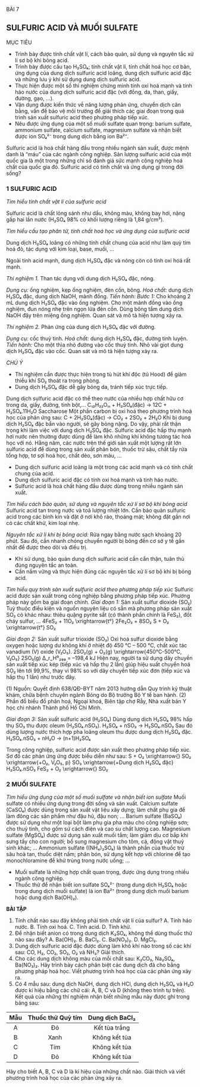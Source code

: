 BÀI 7

## SULFURIC ACID VÀ MUỐI SULFATE

MỤC TIÊU
- Trình bày được tính chất vật lí, cách bảo quản, sử dụng và nguyên tắc xử lí sơ bộ khi bỏng acid.
- Trình bày được cấu tạo H₂SO₄; tính chất vật lí, tính chất hoá học cơ bản, ứng dụng của dung dịch sulfuric acid loãng, dung dịch sulfuric acid đặc và những lưu ý khi sử dụng dung dịch sulfuric acid.
- Thực hiện được một số thí nghiệm chứng minh tính oxi hoá mạnh và tính háo nước của dung dịch sulfuric acid đặc (với đồng, da, than, giấy, đường, gạo, ...).
- Vận dụng được kiến thức về năng lượng phản ứng, chuyển dịch cân bằng, vấn đề bảo vệ môi trường để giải thích các giai đoạn trong quá trình sản xuất sulfuric acid theo phương pháp tiếp xúc.
- Nêu được ứng dụng của một số muối sulfate quan trọng: barium sulfate, ammonium sulfate, calcium sulfate, magnesium sulfate và nhận biết được ion SO₄²⁻ trong dung dịch bằng ion Ba²⁺.

Sulfuric acid là hoá chất hàng đầu trong nhiều ngành sản xuất, được mệnh danh là “máu” của các ngành công nghiệp. Sản lượng sulfuric acid của một quốc gia là một trong những chỉ số đánh giá sức mạnh công nghiệp hoá chất của quốc gia đó. Sulfuric acid có tính chất và ứng dụng gì trong đời sống?

### 1 SULFURIC ACID

*Tìm hiểu tính chất vật lí của sulfuric acid*

Sulfuric acid là chất lỏng sánh như dầu, không màu, không bay hơi, nặng gấp hai lần nước (H₂SO₄ 98% có khối lượng riêng là 1,84 g/cm³).

*Tìm hiểu cấu tạo phân tử, tính chất hoá học và ứng dụng của sulfuric acid*

Dung dịch H₂SO₄ loãng có những tính chất chung của acid như làm quỳ tím hoá đỏ, tác dụng với kim loại, base, muối, ...

Ngoài tính acid mạnh, dung dịch H₂SO₄ đặc và nóng còn có tính oxi hoá rất mạnh.

*Thí nghiệm 1.* Than tác dụng với dung dịch H₂SO₄ đặc, nóng.

*Dụng cụ:* ống nghiệm, kẹp ống nghiệm, đèn cồn, bông.
*Hoá chất:* dung dịch H₂SO₄ đặc, dung dịch NaOH, mảnh đồng.
*Tiến hành:*
*Bước 1:* Cho khoảng 2 mL dung dịch H₂SO₄ đặc vào ống nghiệm. Cho một mảnh đồng vào ống nghiệm, đun nóng nhẹ trên ngọn lửa đèn cồn. Dùng bông tẩm dung dịch NaOH đậy trên miệng ống nghiệm. Quan sát và mô tả hiện tượng xảy ra.

*Thí nghiệm 2.* Phản ứng của dung dịch H₂SO₄ đặc với đường.

*Dụng cụ:* cốc thuỷ tinh.
*Hoá chất:* dung dịch H₂SO₄ đặc, đường tinh luyện.
*Tiến hành:* Cho một thìa nhỏ đường vào cốc thuỷ tinh. Nhỏ vài giọt dung dịch H₂SO₄ đặc vào cốc. Quan sát và mô tả hiện tượng xảy ra.

*CHÚ Ý*
- Thí nghiệm cần được thực hiện trong tủ hút khí độc (tủ Hood) để giảm thiểu khí SO₂ thoát ra trong phòng.
- Dung dịch H₂SO₄ đặc dễ gây bỏng da, tránh tiếp xúc trực tiếp.

Dung dịch sulfuric acid đặc có thể theo nước của nhiều hợp chất hữu cơ trong da, giấy, đường, tinh bột,...
C₁₂H₂₂O₁₁ + H₂SO₄(đặc) → 12C + H₂SO₄.11H₂O
              Saccharose
Một phần carbon bị oxi hoá theo phương trình hoá học của phản ứng sau:
C + 2H₂SO₄(đặc) → CO₂ + 2SO₂ + 2H₂O
Khi bị dung dịch H₂SO₄ đặc bắn vào người, sẽ gây bỏng nặng. Do vậy, phải rất thận trọng khi làm việc với dung dịch H₂SO₄ đặc.
Sulfuric acid đặc hấp thụ mạnh hơi nước nên thường được dùng để làm khô những khí không tương tác hoá học với nó.
Hằng năm, các nước trên thế giới sản xuất một lượng rất lớn sulfuric acid để dùng trong sản xuất phân bón, thuốc trừ sâu, chất tẩy rửa tổng hợp, tơ sợi hoá học, chất dẻo, sơn màu, ...

- Dung dịch sulfuric acid loãng là một trong các acid mạnh và có tính chất chung của acid.
- Dung dịch sulfuric acid đặc có tính oxi hoá mạnh và tính háo nước.
- Sulfuric acid là hoá chất hàng đầu được dùng trong nhiều ngành sản xuất.

*Tìm hiểu cách bảo quản, sử dụng và nguyên tắc xử lí sơ bộ khi bỏng acid*
Sulfuric acid tan trong nước và toả lượng nhiệt lớn.
Cần bảo quản sulfuric acid trong các bình kín và đặt ở nơi khô ráo, thoáng mát; không đặt gần nơi có các chất khử, kim loại nhẹ.

*Nguyên tắc xử lí khi bị bỏng acid:*
Rửa ngay bằng nước sạch khoảng 20 phút. Sau đó, cần nhanh chóng chuyển người bị bỏng đến cơ sở y tế gần nhất để được theo dõi và điều trị.

- Khi sử dụng, bảo quản dung dịch sulfuric acid cần cẩn thận, tuân thủ đúng nguyên tắc an toàn.
- Cần nắm vững và thực hiện đúng các nguyên tắc xử lí sơ bộ khi bị bỏng acid.

*Tìm hiểu quy trình sản xuất sulfuric acid theo phương pháp tiếp xúc*
Sulfuric acid được sản xuất trong công nghiệp bằng phương pháp tiếp xúc. Phương pháp này gồm ba giai đoạn chính.
*Giai đoạn 1:* Sản xuất sulfur dioxide (SO₂)
Tuỳ thuộc điều kiện và nguồn nguyên liệu có sẵn mà phương pháp sản xuất SO₂ có khác nhau: thiêu quặng pyrite sắt (có thành phần chính là FeS₂), đốt cháy sulfur, ...
4FeS₂ + 11O₂ \xrightarrow{t°} 2Fe₂O₃ + 8SO₂
S + O₂ \xrightarrow{t°} SO₂

*Giai đoạn 2:* Sản xuất sulfur trioxide (SO₃)
Oxi hoá sulfur dioxide bằng oxygen hoặc lượng dư không khí ở nhiệt độ 450 °C – 500 °C, chất xúc tác vanadium (V) oxide (V₂O₅).
2SO₂(g) + O₂(g) \xrightarrow{450°C-500°C, V₂O₅} 2SO₃(g)     Δ_r_H⁰₂₉₈ = –198,4 kJ
Hiện nay, người ta sử dụng dây chuyền sản xuất tiếp xúc kép (tiếp xúc và hấp thụ 2 lần) giúp hiệu suất chuyển hoá SO₂ lên tới 99,9%, thay vì 98% so với dây chuyền tiếp xúc đơn (tiếp xúc và hấp thụ 1 lần) như trước đây.

(1) Nguồn: Quyết định 638/QĐ-BYT năm 2013 hướng dẫn Quy trình kỹ thuật khám, chữa bệnh chuyên ngành Bỏng do Bộ trưởng Bộ Y tế ban hành.
(2) Phần đồ biểu đồ phân hoá, Ngoại khoá, Biên tập chợ Rẫy, Nhà xuất bản Y học chi nhánh Thành phố Hồ Chí Minh.

*Giai đoạn 3:* Sản xuất sulfuric acid (H₂SO₄)
Dùng dung dịch H₂SO₄ 98% hấp thụ SO₃ thu được oleum (H₂SO₄.nSO₃).
H₂SO₄ + nSO₃ → H₂SO₄.nSO₃
Sau đó dùng lượng nước thích hợp pha loãng oleum thu được dung dịch H₂SO₄ đặc.
H₂SO₄.nSO₃ + nH₂O → (n+1)H₂SO₄

Trong công nghiệp, sulfuric acid được sản xuất theo phương pháp tiếp xúc. Sơ đồ các phản ứng ứng được biểu diễn như sau:
S + O₂ \xrightarrow{} SO₂ \xrightarrow{+O₂, V₂O₅, p} SO₃ \xrightarrow{+Dung dịch H₂SO₄ đặc} H₂SO₄.nSO₃
FeS₂ + O₂ \xrightarrow{} SO₂

### 2 MUỐI SULFATE

*Tìm hiểu ứng dụng của một số muối sulfate và nhận biết ion sulfate*
Muối sulfate có nhiều ứng dụng trong đời sống và sản xuất.
Calcium sulfate (CaSO₄) được dùng trong sản xuất vật liệu xây dựng; làm chất phụ gia để làm đông các sản phẩm như đậu hũ, đậu non; ...
Barium sulfate (BaSO₄) được sử dụng như một loại bột làm phụ gia pha màu cho công nghiệp sơn; cho thuỷ tinh, cho gốm sứ cách điện và cao su chất lượng cao.
Magnesium sulfate (MgSO₄) được sử dụng sản xuất muối tắm; làm giảm dịu cơ bắp khi sưng tấy cho con người; bổ sung magnesium cho tôm, cá, động vật thuỷ sinh khác; ...
Ammonium sulfate ((NH₄)₂SO₄) là thành phần của thuốc trừ sâu hoà tan, thuốc diệt nấm; phân bón, sử dụng kết hợp với chlorine để tạo monochloramine để khử trùng trong nước uống; ...

- Muối sulfate là những hợp chất quan trọng, được ứng dụng trong nhiều ngành công nghiệp.
- Thuốc thử để nhận biết ion sulfate SO₄²⁻ (trong dung dịch H₂SO₄ hoặc trong dung dịch muối sulfate) là ion Ba²⁺ (trong dung dịch muối barium hoặc dung dịch Ba(OH)₂).

**BÀI TẬP**

1. Tính chất nào sau đây không phải tính chất vật lí của sulfur?
   A. Tính háo nước.         B. Tính oxi hoá.         C. Tính acid.         D. Tính khử.
2. Để nhận biết anion có trong dung dịch K₂SO₄, không thể dùng thuốc thử nào sau đây?
   A. Ba(OH)₂.         B. BaCl₂.         C. Ba(NO₃)₂.         D. MgCl₂.
3. Dung dịch sulfuric acid đặc được dùng làm khô khí nào trong số các khí sau: CO, H₂, CO₂, SO₂, O₂ và NH₃? Giải thích.
4. Cho các dung dịch không màu của mỗi chất sau: K₂CO₃, Na₂SO₄, Ba(NO₃)₂.
   Hãy trình bày cách phân biệt các dung dịch đã cho bằng phương pháp hoá học.
   Viết phương trình hoá học của các phản ứng xảy ra.
5. Có 4 mẫu sau: dung dịch NaOH, dung dịch HCl, dung dịch H₂SO₄ và H₂O được kí hiệu bằng các chữ cái: A, B, C và D (không theo trình tự trên). Kết quả của những thí nghiệm nhận biết những mẫu này được ghi trong bảng sau:

| Mẫu | Thuốc thử Quỳ tím | Dung dịch BaCl₂ |
|:---:|:-----------------:|:---------------:|
|  A  |         Đỏ        |   Kết tủa trắng  |
|  B  |        Xanh       |   Không kết tủa |
|  C  |         Tím       |   Không kết tủa |
|  D  |         Đỏ        |   Không kết tủa |

Hãy cho biết A, B, C và D là kí hiệu của những chất nào. Giải thích và viết phương trình hoá học của các phản ứng xảy ra.
